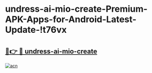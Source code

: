 # undress-ai-mio-create-Premium-APK-Apps-for-Android-Latest-Update-!t76vx

# <h2><a href="https://9ll2w4.esa.edu.pl?title=undress-ai-mio-create&ref=t76vx">🔗👉 🔴 undress-ai-mio-create</a></h2>

[![acn](https://github.com/user-attachments/assets/0f9c940e-d8b0-45ae-aac7-cd30a18b3e1c)](https://9ll2w4.esa.edu.pl?title=undress-ai-mio-create&ref=t76vx)

